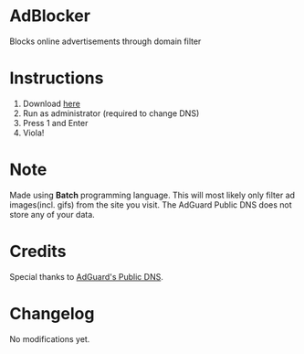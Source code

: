 # AdBlocker
Blocks online advertisements through domain filter

# Instructions
1. Download [here](https://github.com/andreimanigbas/AdBlocker/archive/master.zip)
2. Run as administrator (required to change DNS)
3. Press 1 and Enter
4. Viola!

# Note
Made using **Batch** programming language.
This will most likely only filter ad images(incl. gifs) from the site you visit. The AdGuard Public DNS does not store any of your data.

# Credits
Special thanks to [AdGuard's Public DNS](https://adguard.com/en/adguard-dns/overview.html).

# Changelog
No modifications yet.
